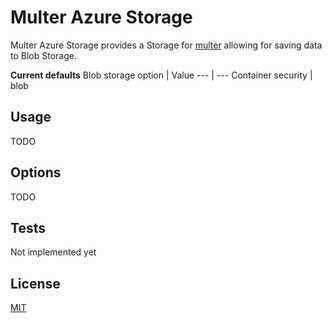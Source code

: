 # Multer Azure Storage

Multer Azure Storage provides a Storage for [multer](https://github.com/expressjs/multer) allowing for saving data to Blob Storage.

**Current defaults**
Blob storage option | Value
--- | ---
Container security | blob

## Usage
TODO

## Options
TODO

## Tests
Not implemented yet

## License

[MIT](LICENSE)
